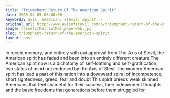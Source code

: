 ```yaml
---
title: "Triumphant Return Of The American Spirit"
date: 2005-04-05 05:00:00
keywords: axis, american, stevil, spirit, -
original_url: http://www.axisofstevil.com/p/triumphant-return-of-the-american-spirit
image: /assets/PatriotWallpaperweb.jpg
slug: triumphant-return-of-the-american-spirit
layout: post
---
```


In recent memory, and entirely with out approval from The Axis of Stevil, the American spirit has faded and been  into an entirely different creature The American spirit now is a dichotomy of self-loathing and self-gratification; two states of mind not endorsed by the Axis of Stevil The modern American spirit has lead a part of this nation into a downward spiral of incompetence, short sightedness, greed, fear and doubt This spirit breeds weak skinned Americans that feel shameful for their success, their independent thoughts and the basic freedoms that generations before them struggled for


